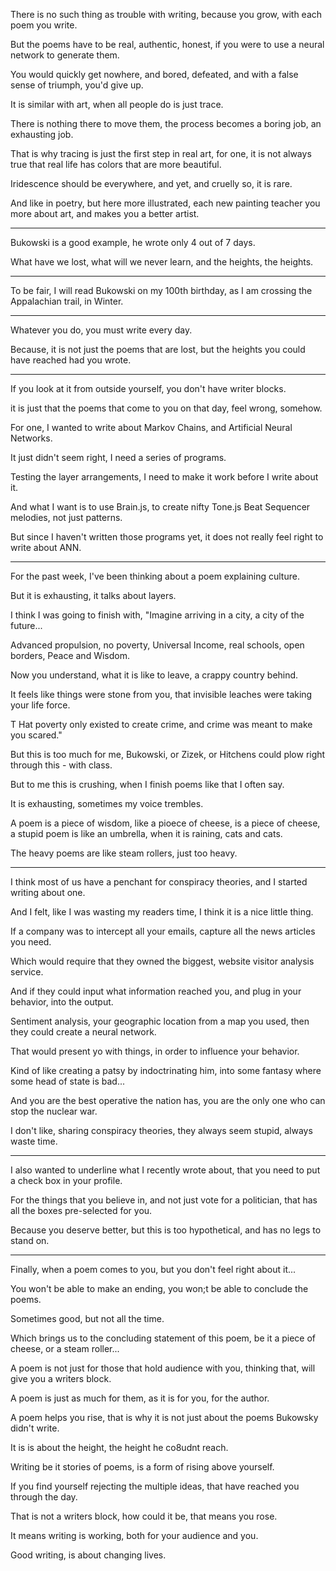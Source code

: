 There is no such thing as trouble with writing,
because you grow, with each poem you write.

But the poems have to be real, authentic, honest,
if you were to use a neural network to generate them.

You would quickly get nowhere,
and bored, defeated, and with a false sense of triumph, you'd give up.

It is similar with art,
when all people do is just trace.

There is nothing there to move them,
the process becomes a boring job, an exhausting job.

That is why tracing is just the first step in real art,
for one, it is not always true that real life has colors that are more beautiful.

Iridescence should be everywhere,
and yet, and cruelly so, it is rare.

And like in poetry, but here more illustrated,
each new painting teacher you more about art, and makes you a better artist.

---

Bukowski is a good example,
he wrote only 4 out of 7 days.

What have we lost,
what will we never learn, and the heights, the heights.

---

To be fair, I will read Bukowski on my 100th birthday,
as I am crossing the Appalachian trail, in Winter.

---

Whatever you do,
you must write every day.

Because, it is not just the poems that are lost,
but the heights you could have reached had you wrote.

---

If you look at it from outside yourself,
you don't have writer blocks.

it is just that the poems that come to you on that day,
feel wrong, somehow.

For one, I wanted to write about Markov Chains,
and Artificial Neural Networks.

It just didn't seem right,
I need a series of programs.

Testing the layer arrangements,
I need to make it work before I write about it.

And what I want is to use Brain.js,
to create nifty Tone.js Beat Sequencer melodies, not just patterns.

But since I haven't written those programs yet,
it does not really feel right to write about ANN.

---

For the past week,
I've been thinking about a poem explaining culture.

But it is exhausting,
it talks about layers.

I think I was going to finish with,
"Imagine arriving in a city, a city of the future...

Advanced propulsion, no poverty, Universal Income,
real schools, open borders, Peace and Wisdom.

Now you understand, what it is like to leave,
a crappy country behind.

It feels like things were stone from you,
that invisible leaches were taking your life force.

T Hat poverty only existed to create crime,
and crime was meant to make you scared."

But this is too much for me,
Bukowski, or Zizek, or Hitchens could plow right through this - with class.

But to me this is crushing,
when I finish poems like that I often say.

It is exhausting,
sometimes my voice trembles.

A poem is a piece of wisdom, like a pioece of cheese, is a piece of cheese,
a stupid poem is like an umbrella, when it is raining, cats and cats.

The heavy poems are like steam rollers,
just too heavy.

---

I think most of us have a penchant for conspiracy theories,
and I started writing about one.

And I felt, like I was wasting my readers time,
I think it is a nice little thing.

If a company was to intercept all your emails,
capture all the news articles you need.

Which would require that they owned the biggest,
website visitor analysis service.

And if they could input what information reached you,
and plug in your behavior, into the output.

Sentiment analysis, your geographic location from a map you used,
then they could create a neural network.

That would present yo with things,
in order to influence your behavior.

Kind of like creating a patsy by indoctrinating him,
into some fantasy where some head of state is bad...

And you are the best operative the nation has,
you are the only one who can stop the nuclear war.

I don't like, sharing conspiracy theories,
they always seem stupid, always waste time.

---

I also wanted to underline what I recently wrote about,
that you need to put a check box in your profile.

For the things that you believe in,
and not just vote for a politician, that has all the boxes pre-selected for you.

Because you deserve better,
but this is too hypothetical, and has no legs to stand on.

---

Finally, when a poem comes to you,
but you don't feel right about it...

You won't be able to make an ending,
you won;t be able to conclude the poems.

Sometimes good,
but not all the time.

Which brings us to the concluding statement of this poem,
be it a piece of cheese, or a steam roller...

A poem is not just for those that hold audience with you,
thinking that, will give you a writers block.

A poem is just as much for them,
as it is for you, for the author.

A poem helps you rise,
that is why it is not just about the poems Bukowsky didn't write.

It is is about the height,
the height he co8udnt reach.

Writing be it stories of poems,
is a form of rising above yourself.

If you find yourself rejecting the multiple ideas,
that have reached you through the day.

That is not a writers block, how could it be,
that means you rose.

It means writing is working,
both for your audience and you.

Good writing,
is about changing lives.
